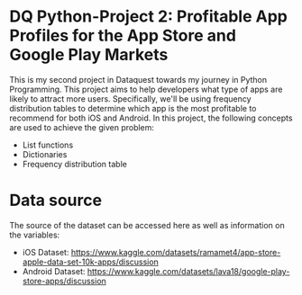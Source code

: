 # DQ Python-Project 2: Profitable App Profiles for the App Store and Google Play Markets
This is my second project in Dataquest towards my journey in Python Programming. This project aims to help developers what type of apps are likely to attract more users. Specifically, we'll be using frequency distribution tables to determine which app is the most profitable to recommend for both iOS and Android. In this project, the following concepts are used to achieve the given problem:
- List functions
- Dictionaries
- Frequency distribution table

# Data source

The source of the dataset can be accessed here as well as information on the variables: 
- iOS Dataset: https://www.kaggle.com/datasets/ramamet4/app-store-apple-data-set-10k-apps/discussion
- Android Dataset: https://www.kaggle.com/datasets/lava18/google-play-store-apps/discussion
